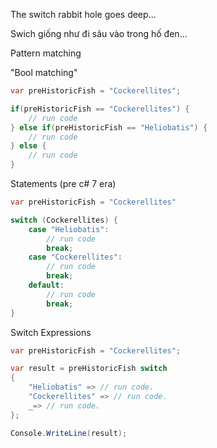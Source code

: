 The switch rabbit hole goes deep...

Swich giống như đi sâu vào trong hố đen...

Pattern matching

"Bool matching"

```c#
var preHistoricFish = "Cockerellites";

if(preHistoricFish == "Cockerellites") {
    // run code
} else if(preHistoricFish == "Heliobatis") {
    // run code
} else {
    // run code
}
```

Statements (pre c# 7 era)

```c#
var preHistoricFish = "Cockerellites"

switch (Cockerellites) {
    case "Heliobatis":
        // run code
        break;
    case "Cockerellites":
        // run code
        break;
    default:
        // run code
        break;
}
```

Switch Expressions

```c#
var preHistoricFish = "Cockerellites";

var result = preHistoricFish switch
{
    "Heliobatis" => // run code.
    "Cockerellites" => // run code.
    _=> // run code.
};

Console.WriteLine(result);
```

